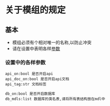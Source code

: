 # 关于模组的规定

## 基本

* 模组必须有个相对唯一的名称,以防止冲突
* 请在设置中表明各样[参数](#设置中的各样参数)


### 设置中的各样参数

```
api_on:bool 是否开启api
api_doc_on:bool 是否开启api文档
api_tag:str 文档标签

db_on:bool 是否开启数据库
db_mdls:list 数据库的类名表,请将所有表结构放在mdl中


```
